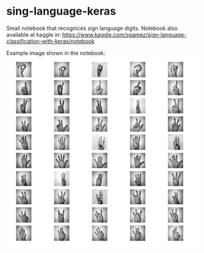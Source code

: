 # sing-language-keras
Small notebook that recognices sign language digits. Notebook also available at kaggle in: https://www.kaggle.com/sgamez/sign-language-classification-with-keras/notebook 

Example image shown in the notebook:
![alt text](https://raw.githubusercontent.com/gamez444/sing-language-keras/master/hand_digits.png)
